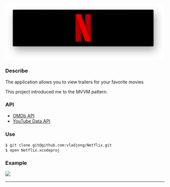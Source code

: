 ![](Netflix.png)

### Describe

The application allows you to view trailers for your favorite movies

This project introduced me to the MVVM pattern.

### API
- [OMDb API](https://www.omdbapi.com)
- [YouTube Data API](https://developers.google.com/youtube/v3)

### Use
```
$ git clone git@github.com:vladjong/Netflix.git
$ open Netflix.xcodeproj
```

### Example

![](img/example.gif)

---
